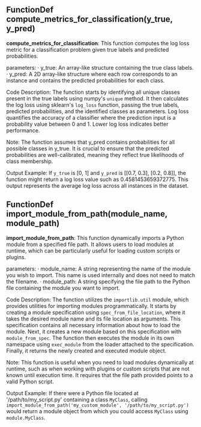 ## FunctionDef compute_metrics_for_classification(y_true, y_pred)
**compute_metrics_for_classification**: This function computes the log loss metric for a classification problem given true labels and predicted probabilities.

parameters:
· y_true: An array-like structure containing the true class labels.
· y_pred: A 2D array-like structure where each row corresponds to an instance and contains the predicted probabilities for each class.

Code Description: The function starts by identifying all unique classes present in the true labels using numpy's `unique` method. It then calculates the log loss using sklearn's `log_loss` function, passing the true labels, predicted probabilities, and the identified classes as parameters. Log loss quantifies the accuracy of a classifier where the prediction input is a probability value between 0 and 1. Lower log loss indicates better performance.

Note: The function assumes that y_pred contains probabilities for all possible classes in y_true. It is crucial to ensure that the predicted probabilities are well-calibrated, meaning they reflect true likelihoods of class membership.

Output Example: If `y_true` is [0, 1] and `y_pred` is [[0.7, 0.3], [0.2, 0.8]], the function might return a log loss value such as 0.4581453659372775. This output represents the average log loss across all instances in the dataset.
## FunctionDef import_module_from_path(module_name, module_path)
**import_module_from_path**: This function dynamically imports a Python module from a specified file path. It allows users to load modules at runtime, which can be particularly useful for loading custom scripts or plugins.

parameters:
· module_name: A string representing the name of the module you wish to import. This name is used internally and does not need to match the filename.
· module_path: A string specifying the file path to the Python file containing the module you want to import.

Code Description: The function utilizes the `importlib.util` module, which provides utilities for importing modules programmatically. It starts by creating a module specification using `spec_from_file_location`, where it takes the desired module name and its file location as arguments. This specification contains all necessary information about how to load the module. Next, it creates a new module based on this specification with `module_from_spec`. The function then executes the module in its own namespace using `exec_module` from the loader attached to the specification. Finally, it returns the newly created and executed module object.

Note: This function is useful when you need to load modules dynamically at runtime, such as when working with plugins or custom scripts that are not known until execution time. It requires that the file path provided points to a valid Python script.

Output Example: If there were a Python file located at '/path/to/my_script.py' containing a class `MyClass`, calling `import_module_from_path('my_custom_module', '/path/to/my_script.py')` would return a module object from which you could access `MyClass` using `module.MyClass`.
